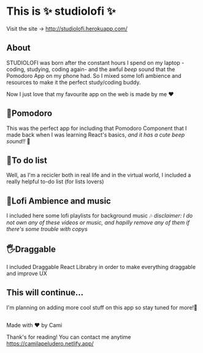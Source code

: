 # This is ✨ studiolofi ✨

Visit the site -> http://studiolofi.herokuapp.com/

## About

STUDIOLOFI was born after the constant hours I spend on my laptop -coding, studying, coding again- and the awful _beep_ sound that the Pomodoro App on my phone had. So I mixed some lofi ambience and resources to make it the perfect study/coding buddy.

Now I just love that my favourite app on the web is made by me ❤

## 🍅Pomodoro

This was the perfect app for including that Pomodoro Component that I made back when I was learning React's basics, *and it has a cute beep sound!!* 🤩


## 📝To do list

Well, as I'm a recicler both in real life and in the virtual world, I included a really helpful to-do list (for lists lovers)

## 🌇Lofi Ambience and music

I included here some lofi playlists for background music 🎶 *disclaimer: I do not own any of these videos or music, and hapilly remove any of them if there's some trouble with copys*

## 🖐Draggable

I included Draggable React Librabry in order to make everything draggable and improve UX

## This will continue...

I'm planning on adding more cool stuff on this app so stay tuned for more!🥰

##

Made with ♥ by Cami 

Thank's for reading! You can contact me anytime https://camilapeludero.netlify.app/
